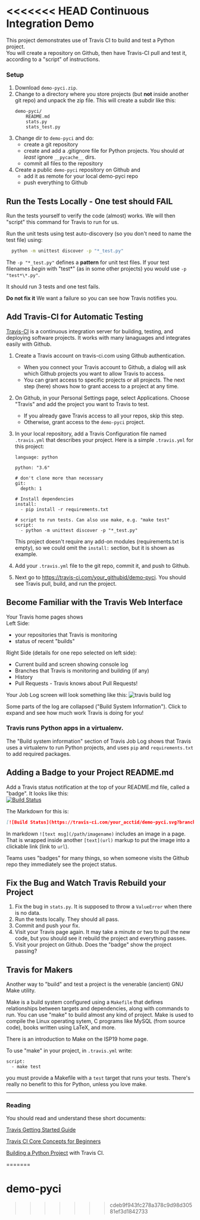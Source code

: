 <<<<<<< HEAD
Continuous Integration Demo
============================

This project demonstrates use of Travis CI to build and test a Python project.  
You will create a repository on Github, then have Travis-CI pull and test it,
according to a "script" of instructions.

### Setup

1. Download `demo-pyci.zip`.
2. Change to a directory where you store projects (but **not** inside another git repo) and unpack the zip file. This will create a subdir like this:
   ```
   demo-pyci/
       README.md
       stats.py
       stats_test.py
   ```
3. Change dir to `demo-pyci` and do:
   - create a git repository
   - create and add a .gitignore file for Python projects. You should _at least_ ignore `__pycache__` dirs.
   - commit all files to the repository
4. Create a public `demo-pyci` repository on Github and
   - add it as remote for your local demo-pyci repo
   - push everything to Github

## Run the Tests Locally - One test should FAIL

Run the tests yourself to verify the code (almost) works.
We will then "script" this command for Travis to run for us.

Run the unit tests using test auto-discovery (so you don't
need to name the test file) using:

```bash
  python -m unittest discover -p "*_test.py"
```

The `-p "*_test.py"` defines a **pattern** for unit test files.
If your test filenames _begin_ with "test*" (as in some other projects)
you would use `-p "test*\*.py"`.

It should run 3 tests and one test fails.

**Do not fix it** We want a failure so you can see how Travis notifies you.

## Add Travis-CI for Automatic Testing

[Travis-CI](https://travis-ci.com) is a continuous integration server for building, testing, and deploying software projects. It works with many lanaguages and integrates easily with Github.

1. Create a Travis account on travis-ci.com using Github authentication.
   - When you connect your Travis account to Github, a dialog will ask which Github projects you want to allow Travis to access.
   - You can grant access to specific projects or all projects. The next step (here) shows how to grant access to a project at any time.
2. On Github, in your Personal Settings page, select Applications. Choose "Travis" and add the project you want to Travis to test.
   - If you already gave Travis access to all your repos, skip this step.
   - Otherwise, grant access to the `demo-pyci` project.
3. In your local repository, add a Travis Configuration file named `.travis.yml` that describes your project. Here is a simple `.travis.yml` for this project:

   ```
   language: python

   python: "3.6"

   # don't clone more than necessary
   git:
     depth: 1

   # Install dependencies
   install:
     - pip install -r requirements.txt

   # script to run tests. Can also use make, e.g. "make test"
   script:
     - python -m unittest discover -p "*_test.py"
   ```

   This project doesn't require any add-on modules (requirements.txt is empty), so we could omit the `install:` section, but it is shown as example.

4. Add your `.travis.yml` file to the git repo, commit it, and push to Github.
5. Next go to https://travis-ci.com/your_githubid/demo-pyci. You should see Travis pull, build, and run the project.

## Become Familiar with the Travis Web Interface

Your Travis home pages shows  
Left Side:

- your repositories that Travis is monitoring
- status of recent "builds"

Right Side (details for one repo selected on left side):

- Current build and screen showing console log
- Branches that Travis is monitoring and building (if any)
- History
- Pull Requests - Travis knows about Pull Requests!

Your Job Log screen will look something like this:
![travis build log](travis-build-demo-pyci.png)

Some parts of the log are collapsed ("Build System Information"). Click to expand and see how much work Travis is doing for you!

### Travis runs Python apps in a virtualenv.

The "Build system information" section of Travis Job Log
shows that Travis uses a virtualenv to run Python projects,
and uses `pip` and `requirements.txt` to add required packages.

## Adding a Badge to your Project README.md

Add a Travis status notification at the top of your README.md file, called a "badge". It looks like this:  
[![Build Status](https://travis-ci.com/jbrucker/demo-pyci.svg?branch=master)](https://travis-ci.com/jbrucker/demo-pyci)

The Markdown for this is:

```markdown
[![Build Status](https://travis-ci.com/your_acctid/demo-pyci.svg?branch=master)](https://travis-ci.com/your_acctid/demo-pyci)
```

In markdown `![text msg](/path/imagename)` includes an image in a page. That is wrapped inside another `[text](url)` markup to put the image into a clickable link (link to `url`).

Teams uses "badges" for many things, so when someone visits the Github repo they immediately see the project status.

## Fix the Bug and Watch Travis Rebuild your Project

1. Fix the bug in `stats.py`. It is supposed to throw a `ValueError` when there is no data.
2. Run the tests locally. They should all pass.
3. Commit and push your fix.
4. Visit your Travis page again. It may take a minute or two to pull the new code, but you should see it rebuild the project and everything passes.
5. Visit your project on Github. Does the "badge" show the project passing?

## Travis for Makers

Another way to "build" and test a project is the
venerable (ancient) GNU Make utility.

Make is a build system configured using a `Makefile` that defines relationships between targets and dependencies, along with commands to run.
You can use "make" to build almost any kind of project. Make is used to compile the Linux operating sytem, C programs like MySQL (from source code), books written using LaTeX, and more.

There is an introduction to Make on the ISP19 home page.

To use "make" in your project, in `.travis.yml` write:

```
script:
  - make test
```

you must provide a Makefile with a `test` target that runs your tests.
There's really no benefit to this for Python, unless you love make.

---

### Reading

You should read and understand these short documents:

[Travis Getting Started Guide](https://docs.travis-ci.com/user/tutorial/)

[Travis CI Core Concepts for Beginners][travis-ci-concepts]

[Building a Python Project](https://docs.travis-ci.com/user/languages/python/) with Travis CI.

[travis-ci-concepts]: https://docs.travis-ci.com/user/for-beginners/

=======

# demo-pyci

> > > > > > > cdeb9f943fc278a378c9d98d30581ef3d1842733
